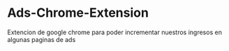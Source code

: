 # Ads-Chrome-Extension
Extencion de google chrome para poder incrementar nuestros ingresos en algunas paginas de ads
